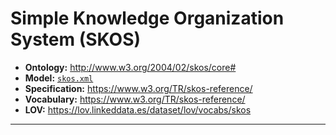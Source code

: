 # Simple Knowledge Organization System (SKOS)

- **Ontology:** http://www.w3.org/2004/02/skos/core#
- **Model:** [`skos.xml`](local/skos.xml)
- **Specification:** https://www.w3.org/TR/skos-reference/
- **Vocabulary:** https://www.w3.org/TR/skos-reference/
- **LOV:** https://lov.linkeddata.es/dataset/lov/vocabs/skos

---
